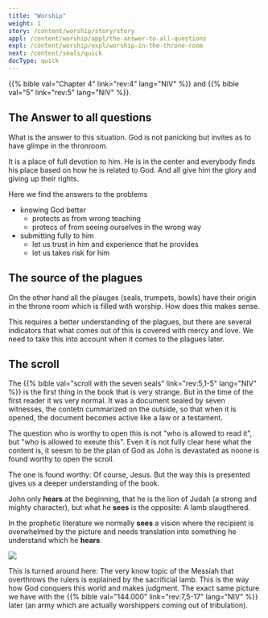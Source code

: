 ```yaml
---
title: "Worship"
weight: 1
story: /content/worship/story/story
appl: /content/worship/appl/the-answer-to-all-questions
expl: /content/worship/expl/worship-in-the-throne-room
next: /content/seals/quick
docType: quick
---
```


{{% bible val="Chapter 4" link="rev:4" lang="NIV" %}} and {{% bible val="5" link="rev:5" lang="NIV" %}}.

## The Answer to all questions

What is the answer to this situation. God is not panicking but invites as to have glimpe in the thronroom.

It is a place of full devotion to him. He is in the center and everybody finds his place based on how he is related to God. And all give him the glory and giving up their rights.

Here we find the answers to the problems
- knowing God better 
    - protects as from wrong teaching
    - protecs of from seeing ourselves in the wrong way
- submitting fully to him
    - let us trust in him and experience that he provides
    - let us takes risk for him
    
## The source of the plagues

On the other hand all the plauges (seals, trumpets, bowls) have their origin in the throne room which is filled with worship. How does this makes sense.

This requires a better understanding of the plagues, but there are several indicators that what comes out of this is covered with mercy and love. We need to take this into account when it comes to the plagues later.

## The scroll

The {{% bible val="scroll with the seven seals" link="rev:5,1-5" lang="NIV" %}} is the first thing in the book that is very strange. But in the time of the first reader it ws very normal. It was a document sealed by seven witnesses, the contetn cummarized on the outside, so that when it is opened, the document becomes active like a law or a testament.

The question who is worthy to open this is not "who is allowed to read it", but "who is allowed to exeute this". Even it is not fully clear here what the content is, it seesm to be the plan of God as John is devastated as noone is found worthy to open the scroll.

The one is found worthy: Of course, Jesus. But the way this is presented gives us a deeper understanding of the book.

John only **hears** at the beginning, that he is the lion of Judah (a strong and mighty character), but what he **sees** is the opposite: A lamb slaugthered. 

In the prophetic literature we normally **sees** a vision where the recipient is overwhelmed by the picture and needs translation into something he understand which he **hears**.

![](/images/hear_en.jpg)

This is turned around here: The very know topic of the Messiah that overthrows the rulers is explained by the sacrificial lamb. This is the way how God conquers this world and makes judgment. The exact same picture we have with the {{% bible val="144.000" link="rev:7,5-17" lang="NIV" %}} later (an army which are actually worshippers coming out of tribulation).

